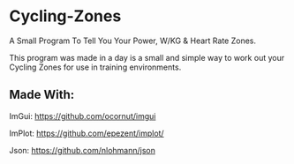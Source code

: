 # Cycling-Zones
A Small Program To Tell You Your Power, W/KG &amp; Heart Rate Zones.

This program was made in a day is a small and simple way to work out your Cycling Zones for use in training environments.

## Made With:
ImGui: https://github.com/ocornut/imgui

ImPlot: https://github.com/epezent/implot/

Json: https://github.com/nlohmann/json
